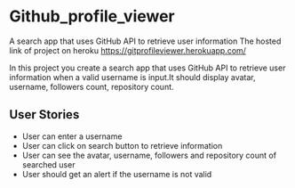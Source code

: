 # Github_profile_viewer
 A search app that uses GitHub API to retrieve user information
 The hosted link of project on heroku <a href="https://gitprofileviewer.herokuapp.com/">https://gitprofileviewer.herokuapp.com/</a>

In this project you create a search app that uses GitHub API to retrieve user information when a valid username is input.It 
should display avatar, username, followers count, repository count.

## User Stories

-   User can enter a username
-   User can click on search button to retrieve information
-   User can see the avatar, username, followers and repository count of searched user
-   User should get an alert if the username is not valid

